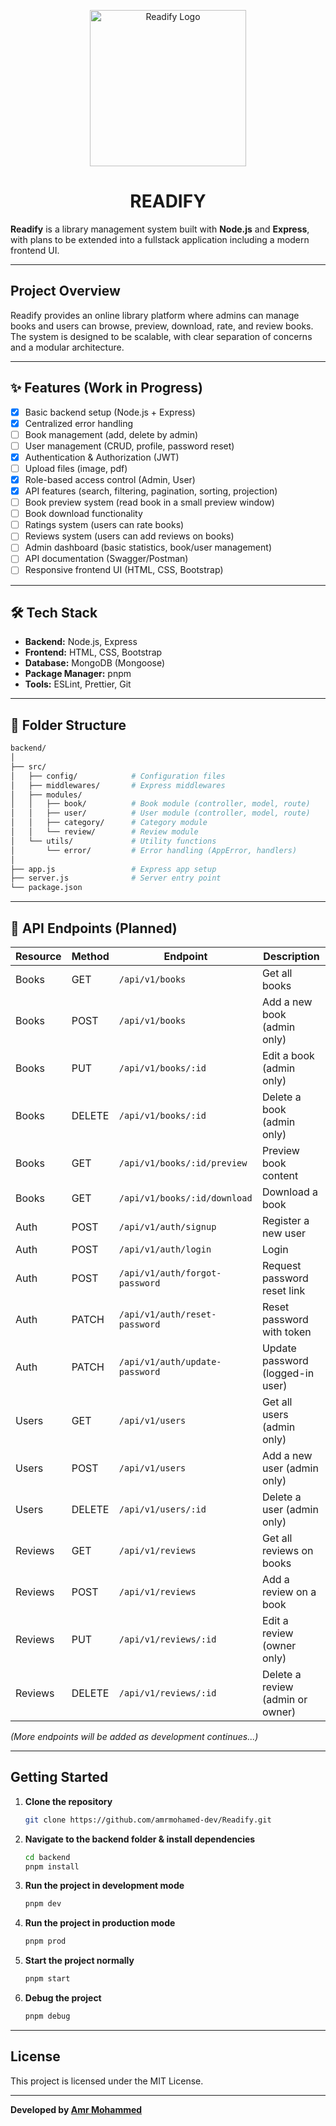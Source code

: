 <p align="center">
  <img src="https://res.cloudinary.com/dudarfssg/image/upload/c_crop,ar_16:9/v1757495999/readify_logo_2_1_xiihak.png" alt="Readify Logo" width="250"/>
  <h1 style="text-align:center">READIFY</h1>
</p>

**Readify** is a library management system built with **Node.js** and **Express**, with plans to be extended into a fullstack application including a modern frontend UI.

---

## Project Overview

Readify provides an online library platform where admins can manage books and users can browse, preview, download, rate, and review books. The system is designed to be scalable, with clear separation of concerns and a modular architecture.

---

## ✨ Features (Work in Progress)

* [x] Basic backend setup (Node.js + Express)
* [x] Centralized error handling
* [ ] Book management (add, delete by admin)
* [ ] User management (CRUD, profile, password reset)
* [x] Authentication & Authorization (JWT)
* [ ] Upload files (image, pdf)
* [x] Role-based access control (Admin, User)
* [x] API features (search, filtering, pagination, sorting, projection)
* [ ] Book preview system (read book in a small preview window)
* [ ] Book download functionality
* [ ] Ratings system (users can rate books)
* [ ] Reviews system (users can add reviews on books)
* [ ] Admin dashboard (basic statistics, book/user management)
* [ ] API documentation (Swagger/Postman)
* [ ] Responsive frontend UI (HTML, CSS, Bootstrap)

---

## 🛠 Tech Stack

* **Backend:** Node.js, Express
* **Frontend:** HTML, CSS, Bootstrap
* **Database:** MongoDB (Mongoose)
* **Package Manager:** pnpm
* **Tools:** ESLint, Prettier, Git

---

## 📂 Folder Structure

```bash
backend/
│
├── src/
│   ├── config/            # Configuration files
│   ├── middlewares/       # Express middlewares
│   ├── modules/
│   │   ├── book/          # Book module (controller, model, route)
│   │   ├── user/          # User module (controller, model, route)
│   │   ├── category/      # Category module
│   │   └── review/        # Review module
│   └── utils/             # Utility functions
│       └── error/         # Error handling (AppError, handlers)
│
├── app.js                 # Express app setup
├── server.js              # Server entry point
└── package.json
```

---

## 📌 API Endpoints (Planned)

| Resource | Method | Endpoint                       | Description                      |
| -------- | ------ | ------------------------------ | -------------------------------- |
| Books    | GET    | `/api/v1/books`                | Get all books                    |
| Books    | POST   | `/api/v1/books`                | Add a new book (admin only)      |
| Books    | PUT    | `/api/v1/books/:id`            | Edit a book (admin only)         |
| Books    | DELETE | `/api/v1/books/:id`            | Delete a book (admin only)       |
| Books    | GET    | `/api/v1/books/:id/preview`    | Preview book content             |
| Books    | GET    | `/api/v1/books/:id/download`   | Download a book                  |
| Auth     | POST   | `/api/v1/auth/signup`          | Register a new user              |
| Auth     | POST   | `/api/v1/auth/login`           | Login                            |
| Auth     | POST   | `/api/v1/auth/forgot-password` | Request password reset link      |
| Auth     | PATCH  | `/api/v1/auth/reset-password`  | Reset password with token        |
| Auth     | PATCH  | `/api/v1/auth/update-password` | Update password (logged-in user) |
| Users    | GET    | `/api/v1/users`                | Get all users (admin only)       |
| Users    | POST   | `/api/v1/users`                | Add a new user (admin only)      |
| Users    | DELETE | `/api/v1/users/:id`            | Delete a user (admin only)       |
| Reviews  | GET    | `/api/v1/reviews`              | Get all reviews on books         |
| Reviews  | POST   | `/api/v1/reviews`              | Add a review on a book           |
| Reviews  | PUT    | `/api/v1/reviews/:id`          | Edit a review (owner only)       |
| Reviews  | DELETE | `/api/v1/reviews/:id`          | Delete a review (admin or owner) |

*(More endpoints will be added as development continues...)*


---
## Getting Started

1. **Clone the repository**

   ```bash
   git clone https://github.com/amrmohamed-dev/Readify.git
   ```

2. **Navigate to the backend folder & install dependencies**

   ```bash
   cd backend
   pnpm install
   ```

3. **Run the project in development mode**

   ```bash
   pnpm dev
   ```

4. **Run the project in production mode**

   ```bash
   pnpm prod
   ```

5. **Start the project normally**

   ```bash
   pnpm start
   ```

6. **Debug the project**

   ```bash
   pnpm debug
   ```

---

## License

This project is licensed under the MIT License.

---

**Developed by [Amr Mohammed](https://github.com/amrmohamed-dev/)**